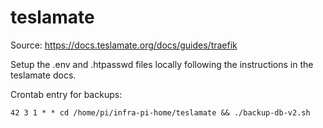 teslamate
=========

Source: https://docs.teslamate.org/docs/guides/traefik

Setup the .env and .htpasswd files locally following the instructions in the teslamate docs.

Crontab entry for backups:

```
42 3 1 * * cd /home/pi/infra-pi-home/teslamate && ./backup-db-v2.sh
```
